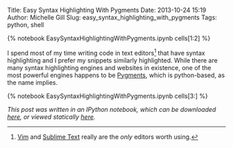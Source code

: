 Title: Easy Syntax Highlighting With Pygments
Date: 2013-10-24 15:19
Author: Michelle Gill
Slug: easy_syntax_highlighting_with_pygments
Tags: python, shell

{% notebook EasySyntaxHighlightingWithPygments.ipynb cells[1:2] %}

I spend most of my time writing code in text editors[^ed] that have syntax highlighting and I prefer my snippets similarly highlighted. While there are many syntax highlighting engines and websites in existence, one of the most powerful engines happens to be [Pygments](http://pygments.org/), which is python-based, as the name implies.

{% notebook EasySyntaxHighlightingWithPygments.ipynb cells[3:] %}

*This post was written in an IPython notebook, which can be downloaded [here](https://github.com/modernscientist/modernscientist.github.com/blob/master/notebooks/EasySyntaxHighlightingWithPygments.ipynb), or viewed statically [here](http://nbviewer.ipython.org/url/modernscientist.github.com/notebooks/EasySyntaxHighlightingWithPygments.ipynb).* 

[^ed]: [Vim](http://www.vim.org/) and [Sublime Text](http://www.sublimetext.com/) really are the *only* editors worth using.


